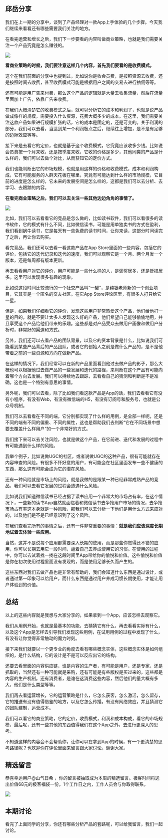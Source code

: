 ## 邱岳分享

我们在上一期的分享中，谈到了产品经理对一款App上手体验的几个步骤。今天我们继续来看看还有哪些需要我们关注的地方。

在看完运营和增长之后，我们下一步要看的内容叫做商业策略，也就是我们需要关注一个产品究竟是怎么赚钱的。

![](https://static001.geekbang.org/resource/image/ef/15/ef48f651a33e95ddabf16a36ee99f315.png?wh=1992%2A854)

**看商业策略的时候，我们要注意这样几个内容，首先我们要看的是收费模式。**

这个在我们前面的分享中也提到过，比如说你是收会员费，是按照资源去收费，还是按照时间去收费，甚至收费模式可能是根据用户之间的交易去进行抽佣等等。

还有可能是用广告来付费，那么这个产品的逻辑就是大量去收集流量，然后在流量里面加上广告，依靠广告来收费。

在我们大概清楚它的收费模式之后，就可以分析它的成本和利润了，也就是说产品做成像样的规模，需要投入什么资源，花费大概多少的成本。在这里，我们需要关注这款产品如果进行规模扩张的话，它的成本是固定的，还是可变的。关于利润的部分，我们可以去看，当达到某一个利润极点之后，继续往上增加，是不是有足够的边际效应等等。

接下来是去看它的定价，也就是基于这个收费模式，它究竟应该收多少钱。比如说会员费按一个月来收，还是按季度来收，它收的价格是多少，其他同类的产品是什么样的，我们可以去做个对比，从而获知它的定价方式。

我们也能判断出它的市场规模，也就是用这样的价格和收费模式，成本和利润构成，它有可能服务的人群天花板在哪里，究竟有可能达到什么样的市场规模，它目前的进度是怎么样的，它未来的发展空间是怎么样的，这都是我们可以去分析、去学习、去跟踪的内容。

**在看完商业策略之后，我们可以去关注一些其他边边角角的事情了。**

![](https://static001.geekbang.org/resource/image/45/51/4585485c4b5a5b011e609e397be2c351.png?wh=1992%2A854)

比如，我们可以去看看它的竞品是怎么做的，比如读书软件，我们可以看很多的读书软件，它的模式有什么不同，比如微信读书，可能是用单独卖书的方式在盈利，我们看到蜗牛读书，它是每天有一些免费的读书时间，让你来读，这部分时间读完了之后，再让你去购买。

看完竞品，我们还可以去看一看这款产品在App Store里面的一些内容，包括它的评价，包括它的迭代记录和迭代的速度，我们可以观察它是一个月、两个月发一个版本，还是每周都有版本更新。

再去看看用户对它的评价，用户可能是一些什么样的人，是褒奖居多，还是贬损居多。这里可以发现很多有趣的现象。

比如说这段时间比较流行的一个社交产品叫“一罐”，是纯银老师新的一个创业项目，它其实是一个匿名的交友社区。在它App Store评论区里，有很多人打只给它一星。

但是，如果我们仔细看它的评价，发现这些用户非常热爱这个产品，他们给他打一星的目的，就是不要让太多人发现这么好的产品，他们希望自己能够偷偷地用，并且享受这个产品给他们带来的乐趣。这些都是对产品受众去做用户画像和做用户分析时，非常好的渠道和方式。

另外，我们还可以去看产品的团队背景，以及它的资本背景是什么，比如说我们可能看到某些产品背后的产品团队，或者它的创始人之前是做什么产品的，是不是他带着之前的一些资源和方向在做新产品。

在这样的情况下，我们经常可以在新的产品里面看到他过去做产品的影子，那么大概也可以根据他过去做产品的一些发展和迭代的路径，来判断在这个产品有可能向着哪个方向去发展。我们可以持续地去跟踪，去看看自己的猜测和判断是不是准确，这也是一个特别有意思的事情。

另外呢，我们可以去看，除了比如我们看这款产品是App的话，我们去看看它有没有小程序，有没有Web，有没有微信端的H5，有没有订阅号和服务号，也就是公众号机制。

我们可以去看看在不同的端，它分别都实现了什么样的用例，是全部一样呢，还是不同的端有不同的偏重、不同的属性，这也是帮助我们去判断“它在不同场景中想要去覆盖什么样用户”的一个非常好的方式。

我们接下来可以去关注风险，也就是做这个产品，在它前进、迭代和发展的过程中有可能遇到什么样的风险。

我举个例子，比如说做UGC的社区，或者说做UGC的这种产品，很有可能就存在内容审查的风险。有很多不怀好意的用户，有可能会在社区里面发布一些不健康的东西，那么这有可能会成为它的潜在风险。

还有一种风险就是市场上的风险，就是我做的是跟某一种已经非常成熟产品的竞品，我们可以去看它发展的过程会遭遇什么风险。

比如说我们知道微信读书已经占据了读书应用一个非常大的市场占有率，在这个情况下，一些新的读书App自然就面临着和微信读书去争抢用户市场的情况，去争抢市场占有率这本身就是一种风险，那我们可以去分析一下他们是用什么方式来应对的，以及他们是不是已经意识到了这个风险。

在我们查看完所有的事情之后，还有一件非常重要的事情：**就是我们应该深度长期地试着去体验一些应用。**

当然，这并不是说每个应用都需要深入长期的使用，而是那些你觉得还不错的应用，你可以长期去用它一段时间，逼着自己去养成使用它的习惯。在使用的过程中，你可以去试着找一找在这段时间里App带给你的愉悦和价值。这些愉悦和价值是你在初次使用过程里面没有发现的，而是使用足够长久而产生的。

这些东西对我们去做产品也是非常有帮助的，我们会知道什么东西是通过设计，或者通过第一印象可以给用户，而什么东西是通过用户养成习惯长期使用，才能让用户体验到的价值。

## 总结

以上的这些内容就是我想与大家分享的，如果拿到一个App，应该怎样去观察它。

我们从用例开始，也就是最基本的功能，去猜猜它有什么，再去看看实际有什么，以及这个App是怎样去引导我们发现这些用例，在试用用例的过程中发现了什么，有没有让你觉得非常触动的魔力时刻。

接下来我们就要以一个更专业的角度去看有哪些概念实体，这些概念实体是如何组织的，是什么结构，它的设计是不是可以反应出它的结构。

还要去看里面的内容供应链，谁是内容的生产者，有可能是用户，还是专家，还是抓取的，当然还有一种可能就是采购，还有可能是有些版权是买过来的，这些都是内容的生产机制。还有消费者，是谁在这消费这些内容，然后他们的量大概有多大，他们是什么类型等等。

我们再去看运营增长，它的运营策略是什么，它怎么获客，怎么激活，怎么留存，它的推送有没有值得借鉴的地方，以及它怎么传播。有没有网络效应，并且猜测它的团队建制，运营成本。

我们可以看它的商业策略，它的定价，收费模式，利润和成本构成，看它的市场规模，最后呢，还有一些其他的东西值得我们在这个App之外，去进行更深入的思考。

不知道这样的内容会不会帮助你，让你可以在拿到App的时候，有一个更清楚的思考路径呢？也欢迎你在评论里面来留言跟大家讨论。谢谢大家。

## 精选留言

恭喜幸运用户@山气日希 ，你的留言被抽取成为本周的精选留言。极客时间将送出价值68元的极客福袋一份。1个工作日之内，工作人员会与你取得联系。

![](https://static001.geekbang.org/resource/image/e7/27/e7310dbf9a3d428c6d1b3709d42bf927.jpeg?wh=750%2A2749)

## 本期讨论

看完了上面同学的分享，你还有哪些分析产品的套路呢，可以给我留言，我们一起讨论。